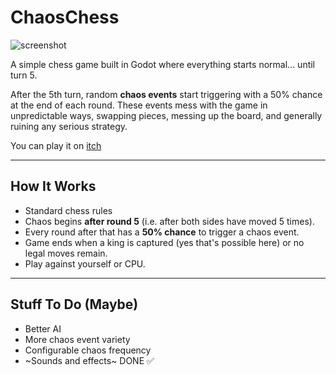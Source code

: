 # ChaosChess

![screenshot](https://github.com/user-attachments/assets/660d3df5-09f0-4bb0-8ede-f07f14248a50)

A simple chess game built in Godot where everything starts normal... until turn 5.

After the 5th turn, random **chaos events** start triggering with a 50% chance at the end of each round. These events mess with the game in unpredictable ways, swapping pieces, messing up the board, and generally ruining any serious strategy.

You can play it on [itch](https://alkhemrt.itch.io/chaoschess)

---

## How It Works

- Standard chess rules
- Chaos begins **after round 5** (i.e. after both sides have moved 5 times).
- Every round after that has a **50% chance** to trigger a chaos event.
- Game ends when a king is captured (yes that's possible here) or no legal moves remain.
- Play against yourself or CPU.

---

## Stuff To Do (Maybe)

- Better AI 
- More chaos event variety
- Configurable chaos frequency
- ~Sounds and effects~ DONE ✅





